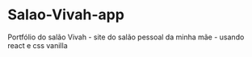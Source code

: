# Salao-Vivah-app
Portfólio do salão Vivah - site do salão pessoal da minha mãe - usando react e css vanilla
